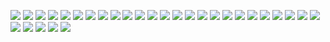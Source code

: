 ![](https://asset.cml.dev/eb6a91281e887b947c80125dba2ae57c7253ecc6?cml=png)
![](https://asset.cml.dev/3ddd42ef4fc6f7e1f788f04d68e5404018eb5bf6?cml=png)
![](https://asset.cml.dev/c93de05b6b6506a147e4438eaa484bd8bb7e45cd?cml=png)
![](https://asset.cml.dev/584d66b93db616248163c8dbdefab487b72ce152?cml=png)
![](https://asset.cml.dev/4a14383035db463b27ee4fe53e0c62ed3b2b5b85?cml=png)
![](https://asset.cml.dev/39c62d01508644f1795387d19daa2beb9ba7da93?cml=png)
![](https://asset.cml.dev/39c62d01508644f1795387d19daa2beb9ba7da93?cml=png)
![](https://asset.cml.dev/39c62d01508644f1795387d19daa2beb9ba7da93?cml=png)
![](https://asset.cml.dev/39c62d01508644f1795387d19daa2beb9ba7da93?cml=png)
![](https://asset.cml.dev/39c62d01508644f1795387d19daa2beb9ba7da93?cml=png)
![](https://asset.cml.dev/dc78c92e63e801f6d86324284074ecb59437e806?cml=png)
![](https://asset.cml.dev/1341cb3894664fe7034c13893c0bc940c0652cbc?cml=png)
![](https://asset.cml.dev/f46c9d9a101e829f6cd957a3f34898b10308693c?cml=png)
![](https://asset.cml.dev/3d0dd78ca245a29e739f0fb17e7cc7417f4b7424?cml=png)
![](https://asset.cml.dev/3b19b51eee6c4654b46c68ed3992bb239c0a7e07?cml=png)
![](https://asset.cml.dev/b8711b6a1328e78bdd01dd3d839819e4d37cf92f?cml=png)
![](https://asset.cml.dev/fdb07ee95d46976c3d4b9faefb8db92be2ab8f40?cml=png)
![](https://asset.cml.dev/5be6252ec6a382092892dff0b84c4fd39e866962?cml=png)
![](https://asset.cml.dev/58b3d0cea1c2dce0f13158f9c3cfdcbea43a9f27?cml=png)
![](https://asset.cml.dev/53603a6580bff76d681de944ddefb33111d64018?cml=png)
![](https://asset.cml.dev/da4459dd053bcba96e916ca3fc883ca45793827d?cml=png)
![](https://asset.cml.dev/fde917cb0298b545f09f18f0e54f95bcf667bbed?cml=png)
![](https://asset.cml.dev/1fa52ba2cba9b27af7085dac28ee36b76762a047?cml=png)
![](https://asset.cml.dev/7b60b985a0df5d10b135924cd5e610a253629347?cml=png)
![](https://asset.cml.dev/dc392d54107aba46d60af6160e876463d76ae572?cml=png)
![](https://asset.cml.dev/d0fada6b62822179c3a4d76276ec3fa4bf5a5f68?cml=png)
![](https://asset.cml.dev/e7b34b859bfb4f6312fa3689f1297a6c78c3668d?cml=png)
![](https://asset.cml.dev/cf4442a19dace79e848349e0c464499505cdaca9?cml=png)
![](https://asset.cml.dev/3d0dd78ca245a29e739f0fb17e7cc7417f4b7424?cml=png)
![](https://asset.cml.dev/67c7c0f3b87222fbf93873cbe2288c5276687472?cml=png)
